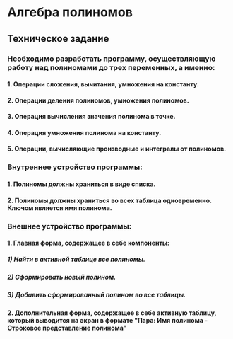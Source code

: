# Алгебра полиномов
## Техническое задание
### Необходимо разработать программу, осуществляющую работу над полиномами до трех переменных, а именно:
#### 1. Операции сложения, вычитания, умножения на константу.
#### 2. Операции деления полиномов, умножения полиномов.
#### 3. Операция вычисления значения полинома в точке.
#### 4. Операция умножения полинома на константу.
#### 5. Операции, вычисляющие производные и интегралы от полиномов.
### Внутреннее устройство программы:
#### 1. Полиномы должны храниться в виде списка.
#### 2. Полиномы должны храниться во всех таблица одновременно. Ключом является имя полинома.
### Внешнее устройство программы:
#### 1. Главная форма, содержащее в себе компоненты:
#####   1) Найти в активной таблице все полиномы.
#####   2) Сформировать новый полином.
#####   3) Добавить сформированный полином во все таблицы.
#### 2. Дополнительная форма, содержащее в себе активную таблицу, который выводится на экран в формате "Пара: Имя полинома - Строковое представление полинома"
